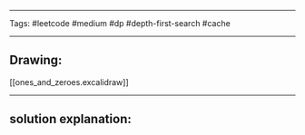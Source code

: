

----

Tags: #leetcode #medium #dp #depth-first-search #cache

----

## Drawing:
[[ones_and_zeroes.excalidraw]]

----


## solution explanation:

